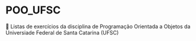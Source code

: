 # POO_UFSC
:memo: Listas de exercícios da disciplina de Programação Orientada a Objetos da Universiade Federal de Santa Catarina (UFSC)
